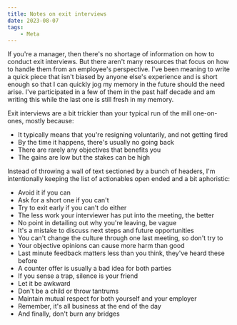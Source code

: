 ```yaml
---
title: Notes on exit interviews
date: 2023-08-07
tags:
    - Meta
---
```


If you're a manager, then there's no shortage of information on how to conduct exit
interviews. But there aren't many resources that focus on how to handle them from an
employee's perspective. I've been meaning to write a quick piece that isn't biased by
anyone else's experience and is short enough so that I can quickly jog my memory in the
future should the need arise. I've participated in a few of them in the past half decade
and am writing this while the last one is still fresh in my memory.

Exit interviews are a bit trickier than your typical run of the mill one-on-ones, mostly
because:

* It typically means that you're resigning voluntarily, and not getting fired
* By the time it happens, there's usually no going back
* There are rarely any objectives that benefits you
* The gains are low but the stakes can be high

Instead of throwing a wall of text sectioned by a bunch of headers, I'm intentionally
keeping the list of actionables open ended and a bit aphoristic:

* Avoid it if you can
* Ask for a short one if you can't
* Try to exit early if you can't do either
* The less work your interviewer has put into the meeting, the better
* No point in detailing out why you're leaving, be vague
* It's a mistake to discuss next steps and future opportunities
* You can't change the culture through one last meeting, so don't try to
* Your objective opinions can cause more harm than good
* Last minute feedback matters less than you think, they've heard these before
* A counter offer is usually a bad idea for both parties
* If you sense a trap, silence is your friend
* Let it be awkward
* Don't be a child or throw tantrums
* Maintain mutual respect for both yourself and your employer
* Remember, it's all business at the end of the day
* And finally, don't burn any bridges

